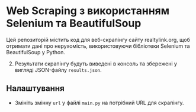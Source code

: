 # Web Scraping з використанням Selenium та BeautifulSoup

Цей репозиторій містить код для веб-скрапінгу сайту realtylink.org, щоб отримати дані про нерухомість, використовуючи бібліотеки Selenium та BeautifulSoup у Python.

2. Результати скрапінгу будуть виведені в консоль та збережені у вигляді JSON-файлу `results.json`.

## Налаштування

- Змініть змінну `url` у файлі `main.py` на потрібний URL для скрапінгу.
